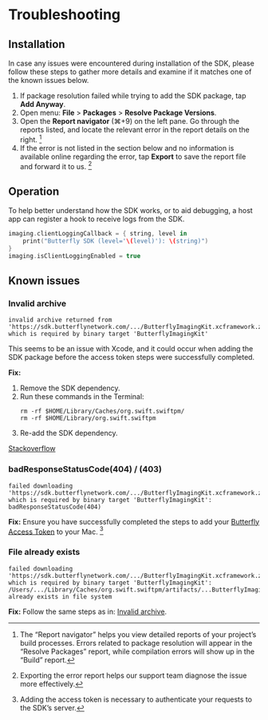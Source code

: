 # Troubleshooting

## Installation

In case any issues were encountered during installation of the SDK, please follow these steps to gather more details and examine if it matches one of the known issues below.

1. If package resolution failed while trying to add the SDK package, tap **Add Anyway**.
1. Open menu: **File** > **Packages** > **Resolve Package Versions**.
1. Open the **Report navigator** (⌘+9) on the left pane. Go through the reports listed, and locate the relevant error in the report details on the right. [^1]
1. If the error is not listed in the section below and no information is available online regarding the error, tap **Export** to save the report file and forward it to us. [^2]

[^1]: The “Report navigator” helps you view detailed reports of your project’s build processes. Errors related to package resolution will appear in the “Resolve Packages” report, while compilation errors will show up in the “Build” report.

[^2]: Exporting the error report helps our support team diagnose the issue more effectively.

## Operation

To help better understand how the SDK works, or to aid debugging, a host app can register a hook to receive logs from the SDK.

```swift
imaging.clientLoggingCallback = { string, level in
    print("Butterfly SDK (level='\(level)'): \(string)")
}
imaging.isClientLoggingEnabled = true
```

## Known issues

### Invalid archive
```
invalid archive returned from 'https://sdk.butterflynetwork.com/.../ButterflyImagingKit.xcframework.zip' which is required by binary target 'ButterflyImagingKit'
```

This seems to be an issue with Xcode, and it could occur when adding the SDK package before the access token steps were successfully completed.

**Fix:**

1. Remove the SDK dependency.
1. Run these commands in the Terminal:
   ```
   rm -rf $HOME/Library/Caches/org.swift.swiftpm/
   rm -rf $HOME/Library/org.swift.swiftpm
   ```
1. Re-add the SDK dependency.

[Stackoverflow](https://stackoverflow.com/a/77834373)

### badResponseStatusCode(404) / (403)
```
failed downloading 'https://sdk.butterflynetwork.com/.../ButterflyImagingKit.xcframework.zip' which is required by binary target 'ButterflyImagingKit':
badResponseStatusCode(404)
```
**Fix:** Ensure you have successfully completed the steps to add your [Butterfly Access Token](AccessToken.md) to your Mac. [^3]

[^3]: Adding the access token is necessary to authenticate your requests to the SDK’s server.

### File already exists
```
failed downloading 'https://sdk.butterflynetwork.com/.../ButterflyImagingKit.xcframework.zip' which is required by binary target 'ButterflyImagingKit': /Users/.../Library/Caches/org.swift.swiftpm/artifacts/...ButterflyImagingKit_xcframework_zip
already exists in file system
```
**Fix:** Follow the same steps as in: [Invalid archive](#invalid-archive).
